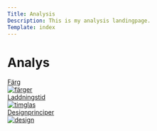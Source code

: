 ```yaml
---
Title: Analysis
Description: This is my analysis landingpage.
Template: index
---
```


Analys
==========================

<div class="analyze-grid">
<a href="analysis/01_colors">
<div>Färg</div>
<img src="%base_url%/image/colors.jpg" alt="färger">
</a>

<a href="analysis/02_load">
<div>Laddningstid</div>
<img src="%base_url%/image/time.jpg" alt="timglas">
</a>

<a href="analysis/03_design_principles">
<div>Designprinciper</div>
<img src="%base_url%/image/design.jpg" alt="design">
</a>
</div>
